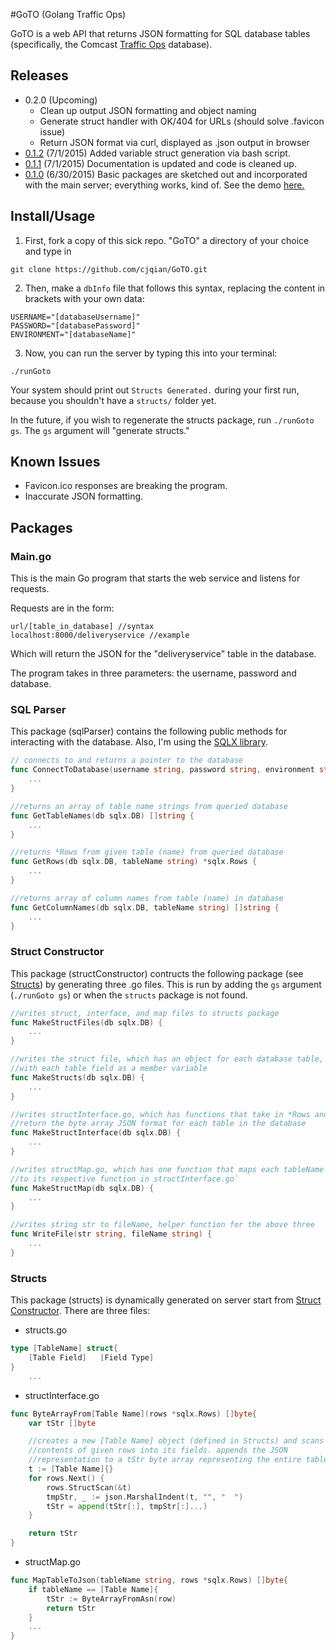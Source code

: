 #GoTO (Golang Traffic Ops)

GoTO is a web API that returns JSON formatting for SQL database tables (specifically, the Comcast [Traffic Ops](http://traffic-control-cdn.net/docs/latest/development/traffic_ops.html) database). 

## Releases
* 0.2.0 (Upcoming)
	* Clean up output JSON formatting and object naming
	* Generate struct handler with OK/404 for URLs (should solve .favicon issue)
	* Return JSON format via curl, displayed as .json output in browser
* [0.1.2](https://github.com/cjqian/GoTO/commit/e6a30c4010ebe15cf0e5adf01691a6f434484731) (7/1/2015) Added variable struct generation via bash script. 
* [0.1.1](https://github.com/cjqian/GoTO/commit/11914007c8ccd3d1d0eb039cc25abc1a8decfc34) (7/1/2015)
	Documentation is updated and code is cleaned up. 
* [0.1.0](https://github.com/cjqian/jsonserver/commit/be727ea8bb4597126c3171d9f809a0437833b9a5) (6/30/2015)
	Basic packages are sketched out and incorporated with the main server; everything
	works, kind of. See the demo [here.](https://www.dropbox.com/s/7u48ihlxkuytmxn/demo_presentation.pdf?dl=0)

## Install/Usage

1. First, fork a copy of this sick repo. "GoTO" a directory of your choice and type in
  ```
  git clone https://github.com/cjqian/GoTO.git
  ```
2. Then, make a `dbInfo` file that follows this syntax, 
	replacing the content in brackets with your own data:
  ```
  USERNAME="[databaseUsername]"
  PASSWORD="[databasePassword]"
  ENVIRONMENT="[databaseName]"
  ```

3. Now, you can run the server by typing this into your terminal:
  ```
  ./runGoto
  ```
  Your system should print out `Structs Generated.` during your first run, 
  because you shouldn't have a `structs/` folder yet. 

  In the future, if you wish to regenerate the structs package, run `./runGoto gs`. 
  The `gs` argument will "generate structs."

## Known Issues
* Favicon.ico responses are breaking the program.
* Inaccurate JSON formatting.

## Packages
### Main.go

This is the main Go program that starts the web service and listens for requests. 

Requests are in the form:
```
url/[table_in_database]	//syntax
localhost:8000/deliveryservice //example
```

Which will return the JSON for the "deliveryservice" table in the database.

The program takes in three parameters: the username, password and database. 

### SQL Parser

This package (sqlParser) contains the following public methods for interacting with the database. 
Also, I'm using the [SQLX library](http://jmoiron.github.io/sqlx/).

```go
// connects to and returns a pointer to the database
func ConnectToDatabase(username string, password string, environment string) sqlx.DB {
	...
}

//returns an array of table name strings from queried database
func GetTableNames(db sqlx.DB) []string {
	...
}

//returns *Rows from given table (name) from queried database
func GetRows(db sqlx.DB, tableName string) *sqlx.Rows {
	...
}

//returns array of column names from table (name) in database
func GetColumnNames(db sqlx.DB, tableName string) []string {
	...
} 
```

### Struct Constructor

This package (structConstructor) contructs the following package (see [Structs](https://github.com/cjqian/GoTO/#structs)) 
by generating three .go files. This is run by adding the `gs` argument (`./runGoto gs`) or when the `structs` package is not found.

```go
//writes struct, interface, and map files to structs package
func MakeStructFiles(db sqlx.DB) {
	...
}

//writes the struct file, which has an object for each database table, 
//with each table field as a member variable
func MakeStructs(db sqlx.DB) {
	...
}

//writes structInterface.go, which has functions that take in *Rows and
//return the byte array JSON format for each table in the database
func MakeStructInterface(db sqlx.DB) {
	...
}

//writes structMap.go, which has one function that maps each tableName string
//to its respective function in structInterface.go`
func MakeStructMap(db sqlx.DB) {
	...
}

//writes string str to fileName, helper function for the above three
func WriteFile(str string, fileName string) {
	...
}
```
### Structs

This package (structs) is dynamically generated on server start from [Struct Constructor](https://github.com/cjqian/GoTO/#struct-constructor). 
There are three files:
* structs.go
```go
type [TableName] struct{
	[Table Field]	[Field Type]
}
	...
```

* structInterface.go
```go
func ByteArrayFrom[Table Name](rows *sqlx.Rows) []byte{
	var tStr []byte

	//creates a new [Table Name] object (defined in Structs) and scans
	//contents of given rows into its fields. appends the JSON 
	//representation to a tStr byte array representing the entire table
	t := [Table Name]{}
	for rows.Next() {
		rows.StructScan(&t)
		tmpStr, _ := json.MarshalIndent(t, "", "  ")
		tStr = append(tStr[:], tmpStr[:]...)
	}

	return tStr
}
```

* structMap.go
```go
func MapTableToJson(tableName string, rows *sqlx.Rows) []byte{
	if tableName == [Table Name]{
		tStr := ByteArrayFromAsn(row)
		return tStr
	}
	...
}
```
